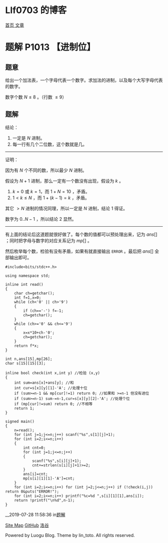 # Llf0703 的博客

[ 首页 ](.) [文章](.)

#  题解 P1013 【进制位】

## 题意

给出一个加法表，一个字母代表一个数字。求加法的进制，以及每个大写字母代表的数字。

数字个数 $N\le 8$ 。（行数 $\le 9$）

## 题解

结论：

  1. 一定是 $N$ 进制。
  2. 每一行有几个二位数，这个数就是几。

* * *

证明：

因为有 $N$ 个不同的数，所以最少 $N$ 进制。

假设为 $N+1$ 进制，那么一定有一个数没有出现，假设为 $k$ 。

  1. $k=0$ 或 $k=1$，而 $1+N=10$ ，矛盾。
  2. $1 < k \le N$ ，而 $1+(k-1)=k$ ，矛盾。

其它 $> N$ 进制的情况同理，所以一定是 $N$ 进制，结论 $1$ 得证。

数字为 $0..N-1$ ，所以结论 $2$ 显然。

* * *

有上面的结论后这道题就很好做了。每个数的值都可以预处理出来，记为 $ans[]$ ；同时把字母与数字的对应关系记为 $mp[]$ 。

然后枚举每个数，检验有没有矛盾，如果有就直接输出 `ERROR` 。最后把 $ans[]$ 全部输出即可。

    
    
    #include<bits/stdc++.h>
    
    using namespace std;
    
    inline int read()
    {
        char ch=getchar();
        int f=1,x=0;
        while (ch<'0' || ch>'9')
        {
            if (ch=='-') f=-1;
            ch=getchar();
        }
        while (ch>='0' && ch<='9')
        {
            x=x*10+ch-'0';
            ch=getchar();
        }
        return f*x;
    }
    
    int n,ans[15],mp[26];
    char s[15][15][3];
    
    inline bool check(int x,int y) //检验 (x,y)
    {
        int sum=ans[x]+ans[y]; //和
        int cur=s[x][y][1]-'A'; //处理十位
        if (sum>=n-1 && mp[cur]!=1) return 0; //如果和 >=n-1 但没有进位
        if (sum>=n-1) sum-=n-1,cur=s[x][y][2]-'A'; //处理个位
        if (mp[cur]!=sum) return 0; //不相等
        return 1;
    }
    
    signed main()
    {
        n=read();
        for (int j=1;j<=n;j++) scanf("%s",s[1][j]+1);
        for (int i=2;i<=n;i++)
        {
            int cnt=0;
            for (int j=1;j<=n;j++)
            {
                scanf("%s",s[i][j]+1);
                cnt+=strlen(s[i][j]+1)>=2;
            }
            ans[i]=cnt;
            mp[s[i][1][1]-'A']=cnt;
        }
        for (int i=2;i<=n;i++) for (int j=2;j<=n;j++) if (!check(i,j)) return 0&puts("ERROR!");
        for (int i=2;i<=n;i++) printf("%c=%d ",s[i][1][1],ans[i]);
        return !printf("\n%d",n-1);
    }

  

__2019-07-28 11:58:36 in[题解](.#type=题解)

[Site Map](_sitemap) [GitHub](https://github.com/luogu-dev/luogu-blog-frontend) [洛谷](https://www.luogu.com.cn)

Powered by Luogu Blog. Theme by lin_toto. All rights reserved.

